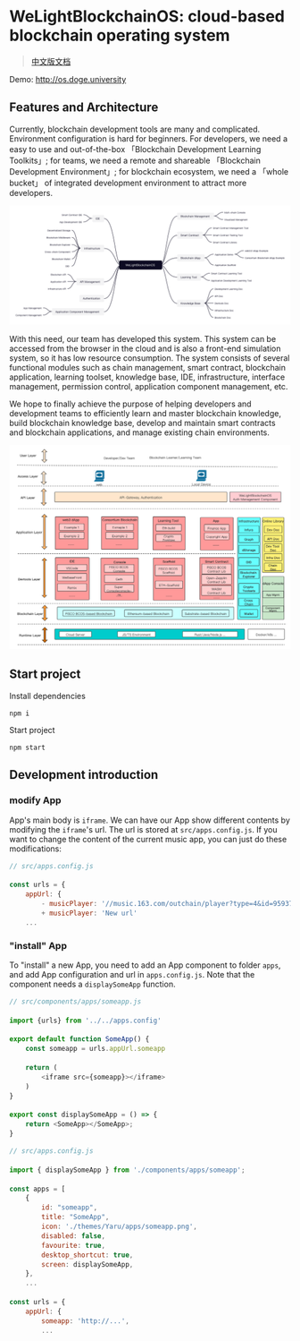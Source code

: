 # WeLightBlockchainOS: cloud-based blockchain operating system

> [中文版文档](./README-zh.md)

Demo: http://os.doge.university

## Features and Architecture

Currently, blockchain development tools are many and complicated. Environment configuration is hard for beginners. For developers, we need a easy to use and out-of-the-box 「Blockchain Development Learning Toolkits」; for teams, we need a remote and shareable 「Blockchain Development Environment」; for blockchain ecosystem, we need a 「whole bucket」 of integrated development environment to attract more developers.

![features](./docs/img/features.png)

With this need, our team has developed this system. This system can be accessed from the browser in the cloud and is also a front-end simulation system, so it has low resource consumption. The system consists of several functional modules such as chain management, smart contract, blockchain application, learning toolset, knowledge base, IDE, infrastructure, interface management, permission control, application component management, etc.

We hope to finally achieve the purpose of helping developers and development teams to efficiently learn and master blockchain knowledge, build blockchain knowledge base, develop and maintain smart contracts and blockchain applications, and manage existing chain environments.

![architect](./docs/img/architect.png)

## Start project

Install dependencies

```
npm i
```

Start project

```
npm start
```

## Development introduction

### modify App

App's main body is `iframe`. We can have our App show different contents by modifying the `iframe`'s url. The url is stored at `src/apps.config.js`. If you want to change the content of the current music app, you can just do these modifications:

```js
// src/apps.config.js

const urls = {
    appUrl: {
        - musicPlayer: '//music.163.com/outchain/player?type=4&id=959370203&auto=1&height=430',
        + musicPlayer: 'New url'
    ...
```


### "install" App

To "install" a new App, you need to add an App component to folder `apps`, and add App configuration and url in `apps.config.js`. Note that the component needs a `displaySomeApp` function.

```js
// src/components/apps/someapp.js

import {urls} from '../../apps.config'

export default function SomeApp() {
    const someapp = urls.appUrl.someapp

    return (
        <iframe src={someapp}></iframe>
    )
}

export const displaySomeApp = () => {
    return <SomeApp></SomeApp>;
}
```

```js
// src/apps.config.js

import { displaySomeApp } from './components/apps/someapp';

const apps = [
    {
        id: "someapp",
        title: "SomeApp",
        icon: './themes/Yaru/apps/someapp.png',
        disabled: false,
        favourite: true,
        desktop_shortcut: true,
        screen: displaySomeApp,
    },
    ...

const urls = {
    appUrl: {
        someapp: 'http://...',
        ...
```
